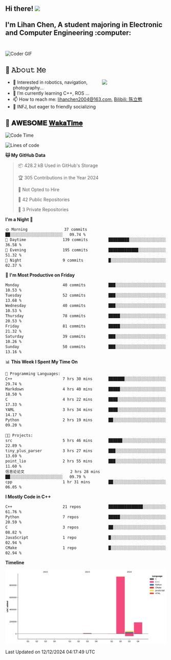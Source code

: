 <h2 align="left">
 <abc>
  <br>Hi there! <img src="https://user-images.githubusercontent.com/42378118/110234147-e3259600-7f4e-11eb-95be-0c4047144dea.gif" width="30"><br>
  <br> I'm Lihan Chen, A student majoring in Electronic and Computer Engineering :computer:<br>
  <br>
 </abc>
</h2>

<img align="center" src="https://media.giphy.com/media/SWoSkN6DxTszqIKEqv/giphy.gif" alt="Coder GIF" width="500">

## :book: 𝙰𝚋𝚘𝚞𝚝 𝙼𝚎

<img align="right" width="40%" src="https://github-readme-stats.vercel.app/api?username=LihanChen2004&show_icons=true&icon_color=CE1D2D&text_color=718096&bg_color=ffffff&hide_title=true" />

- 🌟 Interested in robotics, navigation, photography...
- 🌱 I’m currently learning C++, ROS ... 
- 📫 How to reach me: lihanchen2004@163.com, [Bilibili: 陈立憨](https://space.bilibili.com/170786212)
- 👯 INFJ, but eager to friendly socializing

## 📜 𝐀𝐖𝐄𝐒𝐎𝐌𝐄 [𝐖𝐚𝐤𝐚𝐓𝐢𝐦𝐞](https://github.com/anmol098/waka-readme-stats)

<!--START_SECTION:waka-->
![Code Time](http://img.shields.io/badge/Code%20Time-437%20hrs%2032%20mins-blue)

![Lines of code](https://img.shields.io/badge/From%20Hello%20World%20I%27ve%20Written-1.2%20million%20lines%20of%20code-blue)

**🐱 My GitHub Data** 

> 📦 428.2 kB Used in GitHub's Storage 
 > 
> 🏆 305 Contributions in the Year 2024
 > 
> 🚫 Not Opted to Hire
 > 
> 📜 42 Public Repositories 
 > 
> 🔑 3 Private Repositories 
 > 
**I'm a Night 🦉** 

```text
🌞 Morning                37 commits          ██░░░░░░░░░░░░░░░░░░░░░░░   09.74 % 
🌆 Daytime                139 commits         █████████░░░░░░░░░░░░░░░░   36.58 % 
🌃 Evening                195 commits         █████████████░░░░░░░░░░░░   51.32 % 
🌙 Night                  9 commits           █░░░░░░░░░░░░░░░░░░░░░░░░   02.37 % 
```
📅 **I'm Most Productive on Friday** 

```text
Monday                   40 commits          ███░░░░░░░░░░░░░░░░░░░░░░   10.53 % 
Tuesday                  52 commits          ███░░░░░░░░░░░░░░░░░░░░░░   13.68 % 
Wednesday                40 commits          ███░░░░░░░░░░░░░░░░░░░░░░   10.53 % 
Thursday                 78 commits          █████░░░░░░░░░░░░░░░░░░░░   20.53 % 
Friday                   81 commits          █████░░░░░░░░░░░░░░░░░░░░   21.32 % 
Saturday                 39 commits          ███░░░░░░░░░░░░░░░░░░░░░░   10.26 % 
Sunday                   50 commits          ███░░░░░░░░░░░░░░░░░░░░░░   13.16 % 
```


📊 **This Week I Spent My Time On** 

```text
💬 Programming Languages: 
C++                      7 hrs 30 mins       ███████░░░░░░░░░░░░░░░░░░   29.74 % 
Markdown                 4 hrs 40 mins       █████░░░░░░░░░░░░░░░░░░░░   18.50 % 
C                        4 hrs 22 mins       ████░░░░░░░░░░░░░░░░░░░░░   17.33 % 
YAML                     3 hrs 34 mins       ████░░░░░░░░░░░░░░░░░░░░░   14.17 % 
Python                   2 hrs 19 mins       ██░░░░░░░░░░░░░░░░░░░░░░░   09.20 % 

🐱‍💻 Projects: 
src                      5 hrs 46 mins       ██████░░░░░░░░░░░░░░░░░░░   22.89 % 
tiny_plus_parser         3 hrs 27 mins       ███░░░░░░░░░░░░░░░░░░░░░░   13.69 % 
point_lio                2 hrs 55 mins       ███░░░░░░░░░░░░░░░░░░░░░░   11.60 % 
信息论论文                    2 hrs 28 mins       ██░░░░░░░░░░░░░░░░░░░░░░░   09.79 % 
cpp                      1 hr 31 mins        ██░░░░░░░░░░░░░░░░░░░░░░░   06.05 % 
```

**I Mostly Code in C++** 

```text
C++                      21 repos            ███████████████░░░░░░░░░░   61.76 % 
Python                   7 repos             █████░░░░░░░░░░░░░░░░░░░░   20.59 % 
C                        3 repos             ██░░░░░░░░░░░░░░░░░░░░░░░   08.82 % 
JavaScript               1 repo              █░░░░░░░░░░░░░░░░░░░░░░░░   02.94 % 
CMake                    1 repo              █░░░░░░░░░░░░░░░░░░░░░░░░   02.94 % 
```



**Timeline**

![Lines of Code chart](https://raw.githubusercontent.com/LihanChen2004/LihanChen2004/main/assets/bar_graph.png)


 Last Updated on 12/12/2024 04:17:49 UTC
<!--END_SECTION:waka-->

<!--
**LihanChen2004/LihanChen2004** is a ✨ _special_ ✨ repository because its `README.md` (this file) appears on your GitHub profile.

Here are some ideas to get you started:

- 🔭 I’m currently working on ...
- 🌱 I’m currently learning ...
- 👯 I’m looking to collaborate on ...
- 🤔 I’m looking for help with ...
- 💬 Ask me about ...
- 📫 How to reach me: ...
- 😄 Pronouns: ...
- ⚡ Fun fact: ...
-->
